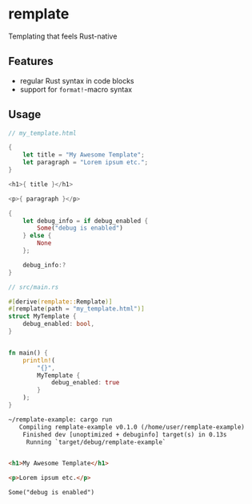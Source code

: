 # remplate

Templating that feels Rust-native

## Features

- regular Rust syntax in code blocks
- support for `format!`-macro syntax

## Usage

```rust
// my_template.html

{
    let title = "My Awesome Template";
    let paragraph = "Lorem ipsum etc.";
}

<h1>{ title }</h1>

<p>{ paragraph }</p>

{
    let debug_info = if debug_enabled {
        Some("debug is enabled")
    } else {
        None
    };

    debug_info:?
}
```

```rust
// src/main.rs

#[derive(remplate::Remplate)]
#[remplate(path = "my_template.html")]
struct MyTemplate {
    debug_enabled: bool,
}


fn main() {
    println!(
        "{}",
        MyTemplate {
            debug_enabled: true
        }
    );
}
```

```html
~/remplate-example: cargo run
   Compiling remplate-example v0.1.0 (/home/user/remplate-example)
    Finished dev [unoptimized + debuginfo] target(s) in 0.13s
     Running `target/debug/remplate-example`


<h1>My Awesome Template</h1>

<p>Lorem ipsum etc.</p>

Some("debug is enabled")
```
